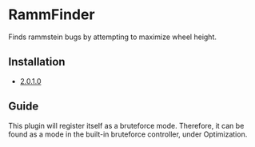 # RammFinder

Finds rammstein bugs by attempting to maximize wheel height.

## Installation

- [2.0.1.0](https://github.com/Sai-Moen/TMInterface-AS-SaiMoen/releases/download/pre_docs/rammfinder.as)

## Guide

This plugin will register itself as a bruteforce mode.
Therefore, it can be found as a mode in the built-in bruteforce controller, under Optimization.
